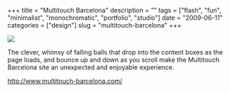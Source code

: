 +++
title = "Multitouch Barcelona"
description = ""
tags = ["flash", "fun", "minimalist", "monochromatic", "portfolio", "studio"]
date = "2009-06-11"
categories = ["design"]
slug = "multitouch-barcelona"
+++


 

  <div id="screens-thumbs" class="clearfix">
    <div class="txt-center" id="design-submission"><a href="http://www.multitouch-barcelona.com/"><img id='bluga-thumbnail-1629' class='bluga-thumbnail large' src='//media.konigi.com/bluga/
wt4a3118cb30434.jpg'/></a></div>  
  </div>   
<p>The clever, whimsy of falling balls that drop into the content boxes as the page loads, and bounce up and down as you scroll make the Multitouch Barcelona site an unexpected and enjoyable experience.</p>
<p><a href="http://www.multitouch-barcelona.com/">http://www.multitouch-barcelona.com/</a></p>





